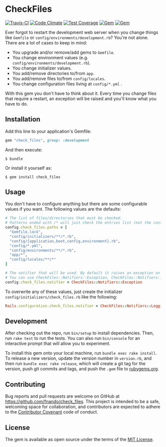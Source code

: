 # CheckFiles

[![Travis-CI](https://travis-ci.org/fnando/check_files.svg)](https://travis-ci.org/fnando/check_files)
[![Code Climate](https://codeclimate.com/github/fnando/check_files/badges/gpa.svg)](https://codeclimate.com/github/fnando/check_files)
[![Test Coverage](https://codeclimate.com/github/fnando/check_files/badges/coverage.svg)](https://codeclimate.com/github/fnando/check_files/coverage)
[![Gem](https://img.shields.io/gem/v/check_files.svg)](https://rubygems.org/gems/check_files)
[![Gem](https://img.shields.io/gem/dt/check_files.svg)](https://rubygems.org/gems/check_files)

Ever forgot to restart the development web server when you change things like `Gemfile` or `config/environments/development.rb`? You're not alone. There are a lot of cases to keep in mind:

- You upgrade and/or remove/add gems to `Gemfile`.
- You change environment values (e.g. `config/environments/development.rb`).
- You change initializer values.
- You add/remove directories to/from `app`.
- You add/remove files to/from `config/locales`.
- You change configuration files living at `config/*.yml` .

With this gem you don't have to think about it. Every time you change files that require a restart, an exception will be raised and you'll know what you have to do.

## Installation

Add this line to your application's Gemfile:

```ruby
gem "check_files", group: :development
```

And then execute:

    $ bundle

Or install it yourself as:

    $ gem install check_files

## Usage

You don't have to configure anything but there are some configurable values if you want. The following values are the defaults:

```ruby
# The list of files/directories that must be checked.
# Patterns ended with /* will just check the entries list (not the content).
config.check_files.paths = [
  "Gemfile.lock",
  "config/initializers/**/*.rb",
  "config/{application,boot,config,environment}.rb",
  "config/*.yml",
  "config/environments/**/*.rb",
  "app/*",
  "config/locales/**/*"
]

# The notifier that will be used. By default it raises an exception on Rails < 5 or restarts the web server (Rails 5+).
# You can use CheckFiles::Notifiers::Exception, CheckFiles::Notifiers::Logging or CheckFiles::Notifiers::Restart (Rails 5+).
config.check_files.notifier = CheckFiles::Notifiers::Exception
```

To overwrite any of these values, just create the initializer `config/initializers/check_files.rb` like the following:

```ruby
Rails.configuration.check_files.notifier = CheckFiles::Notifiers::Logging
```

## Development

After checking out the repo, run `bin/setup` to install dependencies. Then, run `rake test` to run the tests. You can also run `bin/console` for an interactive prompt that will allow you to experiment.

To install this gem onto your local machine, run `bundle exec rake install`. To release a new version, update the version number in `version.rb`, and then run `bundle exec rake release`, which will create a git tag for the version, push git commits and tags, and push the `.gem` file to [rubygems.org](https://rubygems.org).

## Contributing

Bug reports and pull requests are welcome on GitHub at https://github.com/fnando/check_files. This project is intended to be a safe, welcoming space for collaboration, and contributors are expected to adhere to the [Contributor Covenant](http://contributor-covenant.org) code of conduct.

## License

The gem is available as open source under the terms of the [MIT License](http://opensource.org/licenses/MIT).
